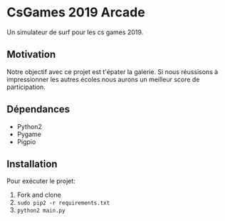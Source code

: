 # CsGames 2019 Arcade

Un simulateur de surf pour les cs games 2019.

## Motivation

Notre objectif avec ce projet est t'épater la galerie.
Si nous réussisons à impressionner les autres écoles nous aurons un meilleur score de participation.

## Dépendances

- Python2
- Pygame
- Pigpio

## Installation

Pour exécuter le projet:

1. Fork and clone
2. `sudo pip2 -r requirements.txt`
3. `python2 main.py`
